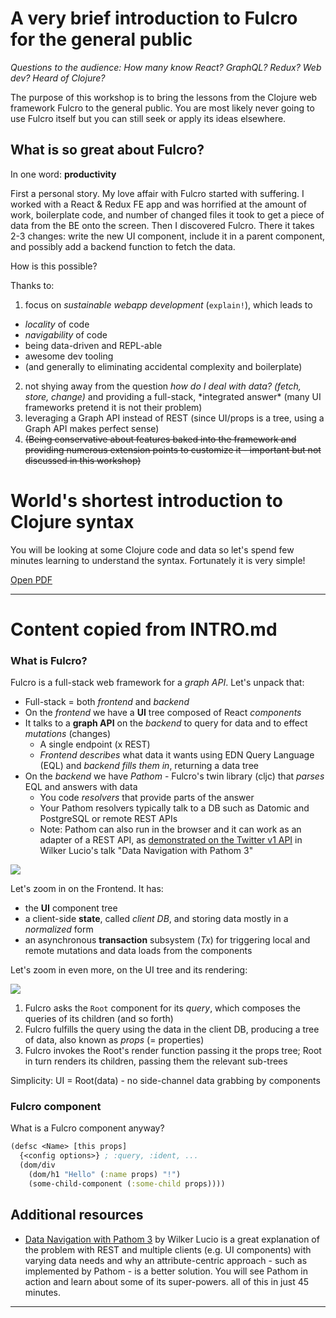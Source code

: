 # A very brief introduction to Fulcro for the general public

_Questions to the audience: How many know React? GraphQL? Redux? Web dev? Heard of Clojure?_

The purpose of this workshop is to bring the lessons from the Clojure web framework Fulcro to the general public. You are most likely never going to use Fulcro itself but you can still seek or apply its ideas elsewhere.

## What is so great about Fulcro?

In one word: **productivity**

First a personal story. My love affair with Fulcro started with suffering. I worked with a React & Redux FE app and was horrified at the amount of work, boilerplate code, and number of changed files it took to get a piece of data from the BE onto the screen. Then I discovered Fulcro. There it takes 2-3 changes: write the new UI component, include it in a parent component, and possibly add a backend function to fetch the data.

How is this possible?

Thanks to:

1. focus on _sustainable webapp development_ (`explain!`), which leads to 
  * _locality_ of code 
  * _navigability_ of code
  * being data-driven and REPL-able
  * awesome dev tooling
  * (and generally to eliminating accidental complexity and boilerplate)
2. not shying away from the question _how do I deal with data? (fetch, store, change)_ and providing a full-stack, \*integrated answer\* (many UI frameworks pretend it is not their problem)
3. leveraging a Graph API instead of REST (since UI/props is a tree, using a Graph API makes perfect sense)
4. <del>(Being conservative about features baked into the framework and providing numerous extension points to customize it - important but not discussed in this workshop)</del>

# World's shortest introduction to Clojure syntax

You will be looking at some Clojure code and data so let's spend few minutes learning to understand the syntax. Fortunately it is very simple!

[Open PDF](./Clojure-syntax-intro-slides.pdf)

----

# Content copied from INTRO.md

### What is Fulcro?

Fulcro is a full-stack web framework for a _graph API_. Let's unpack that:

* Full-stack = both _frontend_ and _backend_
* On the _frontend_ we have a **UI** tree composed of React _components_
* It talks to a **graph API** on the _backend_ to query for data and to effect _mutations_ (changes)
  * A single endpoint (x REST)
  * _Frontend describes_ what data it wants using EDN Query Language (EQL) and _backend fills them in_, returning a data tree
* On the _backend_ we have _Pathom_ - Fulcro's twin library (cljc) that _parses_ EQL and answers with data
  * You code _resolvers_ that provide parts of the answer
  * Your Pathom resolvers typically talk to a DB such as Datomic and PostgreSQL or remote REST APIs
  * Note: Pathom can also run in the browser and it can work as an adapter of a REST API, as [demonstrated on the Twitter v1 API](https://youtu.be/YaHiff2vZ_o?t=1210) in Wilker Lucio's talk "Data Navigation with Pathom 3"

![](./images/fulcro-system-view.svg)

Let's zoom in on the Frontend. It has:

* the **UI** component tree
* a client-side **state**, called _client DB_, and storing data mostly in a _normalized_ form
* an asynchronous **transaction** subsystem (_Tx_) for triggering local and remote mutations and data loads from the components

Let's zoom in even more, on the UI tree and its rendering:

![](./images/fulcro-ui-query-data.svg)

1. Fulcro asks the `Root` component for its _query_, which composes the queries of its children (and so forth)
2. Fulcro fulfills the query using the data in the client DB, producing a tree of data, also known as _props_ (= properties)
3. Fulcro invokes the Root's render function passing it the props tree; Root in turn renders its children, passing them the relevant sub-trees

Simplicity: UI = Root(data) - no side-channel data grabbing by components

### Fulcro component

What is a Fulcro component anyway?

```clojure
(defsc <Name> [this props]
  {<config options>} ; :query, :ident, ...
  (dom/div 
    (dom/h1 "Hello" (:name props) "!")
    (some-child-component (:some-child props))))
```

## Additional resources

* [Data Navigation with Pathom 3](https://www.youtube.com/watch?v=YaHiff2vZ_o) by Wilker Lucio is a great explanation of the problem with REST and multiple clients (e.g. UI components) with varying data needs and why an attribute-centric approach - such as implemented by Pathom - is a better solution. You will see Pathom in action and learn about some of its super-powers. all of this in just 45 minutes.

----
